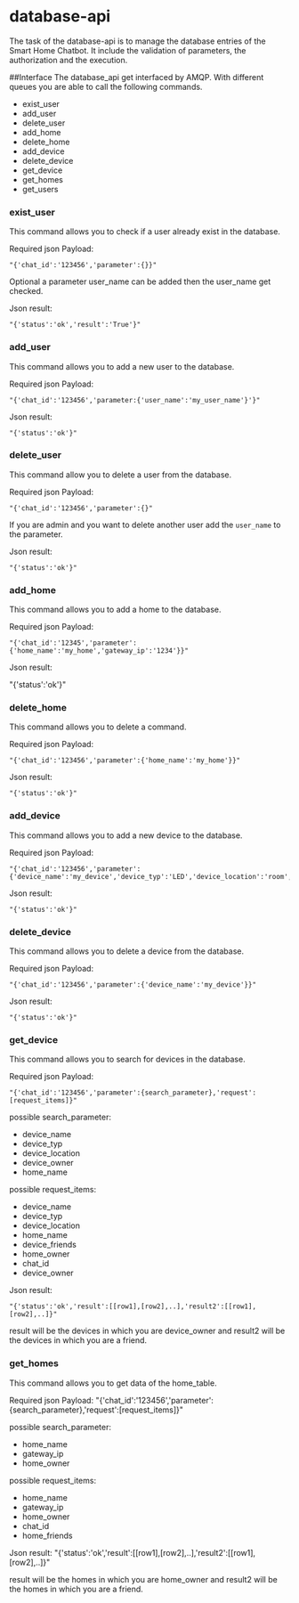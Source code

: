 # database-api
The task of the database-api is to manage the database entries of the Smart Home Chatbot. It include the validation of parameters, the authorization and the execution.

##Interface
The database_api get interfaced by AMQP. With different queues you are able to call the following commands.
* exist_user
* add_user
* delete_user
* add_home
* delete_home
* add_device
* delete_device
* get_device
* get_homes
* get_users

### exist_user
This command allows you to check if a user already exist in the database.

Required json Payload:
````
"{'chat_id':'123456','parameter':{}}"
````

Optional a parameter user_name can be added then the user_name get checked.

Json result:

    "{'status':'ok','result':'True'}"


### add_user
This command allows you to add a new user to the database.

Required json Payload:

    "{'chat_id':'123456','parameter:{'user_name':'my_user_name'}'}"

Json result:

    "{'status':'ok'}"

### delete_user
This command allow you to delete a user from the database.

Required json Payload:

    "{'chat_id':'123456','parameter':{}"

If you are admin and you want to delete another user add the `user_name` to the parameter.

Json result:

    "{'status':'ok'}"

### add_home
This command allows you to add a home to the database.

Required json Payload:

    "{'chat_id':'12345','parameter':{'home_name':'my_home','gateway_ip':'1234'}}"

Json result:

  "{'status':'ok'}"

### delete_home
This command allows you to delete a command.

Required json Payload:

    "{'chat_id':'123456','parameter':{'home_name':'my_home'}}"

Json result:

    "{'status':'ok'}"

### add_device
This command allows you to add a new device to the database.

Required json Payload:

    "{'chat_id':'123456','parameter':{'device_name':'my_device','device_typ':'LED','device_location':'room','home_name':'my_home'}}"

Json result:

    "{'status':'ok'}"

### delete_device
This command allows you to delete a device from the database.

Required json Payload:

    "{'chat_id':'123456','parameter':{'device_name':'my_device'}}"

Json result:

    "{'status':'ok'}"

### get_device
This command allows you to search for devices in the database.

Required json Payload:

    "{'chat_id':'123456','parameter':{search_parameter},'request':[request_items]}"

possible search_parameter:
* device_name
* device_typ
* device_location
* device_owner
* home_name

possible request_items:
* device_name
* device_typ
* device_location
* home_name
* device_friends
* home_owner
* chat_id
* device_owner

Json result:

    "{'status':'ok','result':[[row1],[row2],..],'result2':[[row1],[row2],..]}"

result will be the devices in which you are device_owner and result2 will be the devices in which you are a friend.

### get_homes
This command allows you to get data of the home_table.

Required json Payload:
    "{'chat_id':'123456','parameter':{search_parameter},'request':[request_items]}"

possible search_parameter:
* home_name
* gateway_ip
* home_owner

possible request_items:
* home_name
* gateway_ip
* home_owner
* chat_id
* home_friends

Json result:
    "{'status':'ok','result':[[row1],[row2],..],'result2':[[row1],[row2],..]}"

result will be the homes in which you are home_owner and result2 will be the homes in which you are a friend.

<!-- ### get_users
This command allows you to get all the users of a home.

Required json Payload:

    "{'chat_id':'123456','parameter':{'home_name':'my_home'}}"

Json result:

    "{'status':'ok','result':[[home_owner, [home_friends]]]}" -->
